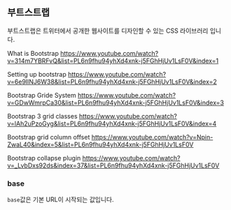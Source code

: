 ## 부트스트랩

부트스트랩은 트위터에서 공개한 웹사이트를 디자인할 수 있는 CSS 라이브러리 입니다.

What is Bootstrap
https://www.youtube.com/watch?v=314m7YBRFvQ&list=PL6n9fhu94yhXd4xnk-j5FGhHjUv1LsF0V&index=1

Setting up bootstrap
https://www.youtube.com/watch?v=6e9IlNJ6W38&list=PL6n9fhu94yhXd4xnk-j5FGhHjUv1LsF0V&index=2

Bootstrap Gride System
https://www.youtube.com/watch?v=GDwWmrpCa30&list=PL6n9fhu94yhXd4xnk-j5FGhHjUv1LsF0V&index=3

Bootstrap 3 grid classes
https://www.youtube.com/watch?v=lAh2uPzoGyg&list=PL6n9fhu94yhXd4xnk-j5FGhHjUv1LsF0V&index=4

Bootstrap grid column offset
https://www.youtube.com/watch?v=Npin-ZwaL40&index=5&list=PL6n9fhu94yhXd4xnk-j5FGhHjUv1LsF0V





Bootstrap collapse plugin
https://www.youtube.com/watch?v=_LvbDxs92ds&index=37&list=PL6n9fhu94yhXd4xnk-j5FGhHjUv1LsF0V




### base
`base`값은 기본 URL이 시작되는 값입니다.
